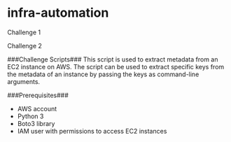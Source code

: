 # infra-automation

Challenge 1







Challenge 2

###Challenge Scripts###
This script is used to extract metadata from an EC2 instance on AWS. The script can be used to extract specific keys from the metadata of an instance by passing the keys as command-line arguments.

###Prerequisites###
- AWS account
- Python 3
- Boto3 library
- IAM user with permissions to access EC2 instances
